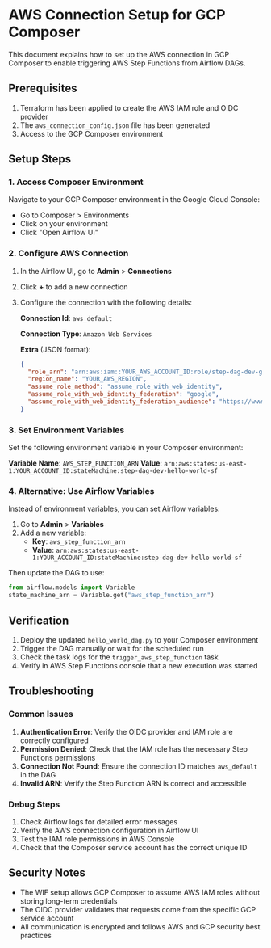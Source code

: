 # AWS Connection Setup for GCP Composer

This document explains how to set up the AWS connection in GCP Composer to enable triggering AWS Step Functions from Airflow DAGs.

## Prerequisites

1. Terraform has been applied to create the AWS IAM role and OIDC provider
2. The `aws_connection_config.json` file has been generated
3. Access to the GCP Composer environment

## Setup Steps

### 1. Access Composer Environment

Navigate to your GCP Composer environment in the Google Cloud Console:
- Go to Composer > Environments
- Click on your environment
- Click "Open Airflow UI"

### 2. Configure AWS Connection

1. In the Airflow UI, go to **Admin** > **Connections**
2. Click **+** to add a new connection
3. Configure the connection with the following details:

   **Connection Id**: `aws_default`
   
   **Connection Type**: `Amazon Web Services`
   
   **Extra** (JSON format):
   ```json
   {
     "role_arn": "arn:aws:iam::YOUR_AWS_ACCOUNT_ID:role/step-dag-dev-gcp-composer-sf-role",
     "region_name": "YOUR_AWS_REGION",
     "assume_role_method": "assume_role_with_web_identity",
     "assume_role_with_web_identity_federation": "google",
     "assume_role_with_web_identity_federation_audience": "https://www.googleapis.com/auth/cloud-platform",
   }
   ```

### 3. Set Environment Variables

Set the following environment variable in your Composer environment:

**Variable Name**: `AWS_STEP_FUNCTION_ARN`
**Value**: `arn:aws:states:us-east-1:YOUR_ACCOUNT_ID:stateMachine:step-dag-dev-hello-world-sf`

### 4. Alternative: Use Airflow Variables

Instead of environment variables, you can set Airflow variables:

1. Go to **Admin** > **Variables**
2. Add a new variable:
   - **Key**: `aws_step_function_arn`
   - **Value**: `arn:aws:states:us-east-1:YOUR_ACCOUNT_ID:stateMachine:step-dag-dev-hello-world-sf`

Then update the DAG to use:
```python
from airflow.models import Variable
state_machine_arn = Variable.get("aws_step_function_arn")
```

## Verification

1. Deploy the updated `hello_world_dag.py` to your Composer environment
2. Trigger the DAG manually or wait for the scheduled run
3. Check the task logs for the `trigger_aws_step_function` task
4. Verify in AWS Step Functions console that a new execution was started

## Troubleshooting

### Common Issues

1. **Authentication Error**: Verify the OIDC provider and IAM role are correctly configured
2. **Permission Denied**: Check that the IAM role has the necessary Step Functions permissions
3. **Connection Not Found**: Ensure the connection ID matches `aws_default` in the DAG
4. **Invalid ARN**: Verify the Step Function ARN is correct and accessible

### Debug Steps

1. Check Airflow logs for detailed error messages
2. Verify the AWS connection configuration in Airflow UI
3. Test the IAM role permissions in AWS Console
4. Check that the Composer service account has the correct unique ID

## Security Notes

- The WIF setup allows GCP Composer to assume AWS IAM roles without storing long-term credentials
- The OIDC provider validates that requests come from the specific GCP service account
- All communication is encrypted and follows AWS and GCP security best practices
